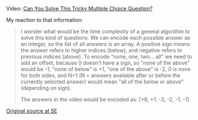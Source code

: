 Video: [Can You Solve This Tricky Multiple Choice Question?](https://youtu.be/h_fLW4xlOyA)

My reaction to that information:
> I wonder what would be the time complexity of a general algorithm to solve this kind of questions.
> We can encode each possible answer as an integer, so the list of all answers is an array.
> A positive sign means the answer refers to higher indices (below), and negative refers to previous indices (above).
> To encode "none, one, two... all" we need to add an offset, because 0 doesn't have a sign, so "none of the above" would be -1, "none of below" is +1, "one of the above" is -2, 0 is none for both sides, and N+1 (N = answers available after or before the currently selected answer) would mean "all of the below or above" (depending on sign).
>
> The answers in the video would be encoded as:
> [+6, +1, -3, -2, -1, -1]

[Original source at SE](https://math.stackexchange.com/questions/2217248/which-answer-in-this-list-is-the-correct-answer-to-this-question)
